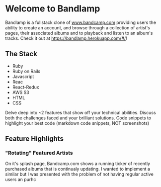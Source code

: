 # Welcome to Bandlamp

Bandlamp is a fullstack clone of www.bandcamp.com providing users the ability to create an account, and browse through a collection of artist's pages, their associated albums and to playback and listen to an album's tracks. 
Check it out at https://bandlamp.herokuapp.com/#/!

## The Stack
- Ruby 
- Ruby on Rails
- Javascript
- Reac
- React-Redux
- AWS S3
- HTML
- CSS


Delve deep into ~2 features that show off your technical abilities. Discuss both the challenges faced and your brilliant solutions.
Code snippets to highlight your best code (markdown code snippets, NOT screenshots)

## Feature Highlights
### "Rotating" Featured Artists
On it's splash page, Bandcamp.com shows a running ticker of recently purchased albums that is continualy updating. I wanted to implement a similar but I was presented with the problem of not having regular active users an purhc

